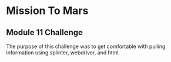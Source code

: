# Mission To Mars 
## Module 11 Challenge

The purpose of this challenge was to get comfortable with pulling information using splinter, webdriver, and html.  

